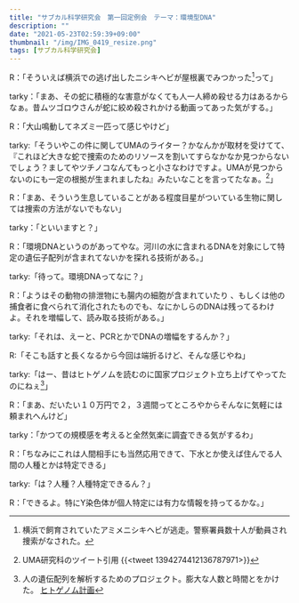 ```yaml
---
title: "サブカル科学研究会　第一回定例会　テーマ：環境型DNA"
description: ""
date: "2021-05-23T02:59:39+09:00"
thumbnail: "/img/IMG_0419_resize.png"
tags: [サブカル科学研究会]
---
```

R：「そういえば横浜での逃げ出したニシキヘビが屋根裏でみつかった[^1]って」

[^1]: 横浜で飼育されていたアミメニシキヘビが逃走。警察署員数十人が動員され捜索がなされた。


tarky：「まあ、その蛇に積極的な害意がなくても人一人締め殺せる力はあるからなぁ。昔ムツゴロウさんが蛇に絞め殺されかける動画ってあった気がする。」

R：「大山鳴動してネズミ一匹って感じやけど」

tarky:「そういやこの件に関してUMAのライター？かなんかが取材を受けてて、『これほど大きな蛇で捜索のためのリソースを割いてすらなかなか見つからないでしょう？ましてやツチノコなんてもっと小さなわけですよ。UMAが見つからないのにも一定の根拠が生まれましたね』みたいなことを言ってたなぁ。[^2]」

[^2]:UMA研究科のツイート引用 {{<tweet 1394274412136787971>}}

R：「まあ、そういう生息していることがある程度目星がついている生物に関しては捜索の方法がないでもない」

tarky：「といいますと？」

R：「環境DNAというのがあってやな。河川の水に含まれるDNAを対象にして特定の遺伝子配列が含まれてないかを探れる技術がある。」

tarky:「待って。環境DNAってなに？」

R：「ようはその動物の排泄物にも腸内の細胞が含まれていたり
、もしくは他の捕食者に食べられて消化されたものでも、なにかしらのDNAは残ってるわけよ。それを増幅して、読み取る技術がある。」

tarky:「それは、えーと、PCRとかでDNAの増幅をするんか？」

R:「そこも話すと長くなるから今回は端折るけど、そんな感じやね」

tarky:「はー、昔はヒトゲノムを読むのに国家プロジェクト立ち上げてやってたのにねぇ[^3]」

[^3]:人の遺伝配列を解析するためのプロジェクト。膨大な人数と時間とをかけた。 [ヒトゲノム計画](https://ja.wikipedia.org/wiki/%E3%83%92%E3%83%88%E3%82%B2%E3%83%8E%E3%83%A0%E8%A8%88%E7%94%BB)

R：「まあ、だいたい１０万円で２，３週間ってところやからそんなに気軽には頼まれへんけど」

tarky：「かつての規模感を考えると全然気楽に調査できる気がするわ」

R：「ちなみにこれは人間相手にも当然応用できて、下水とか使えば住んでる人間の人種とかは特定できる」

tarky:「は？人種？人種特定できるん？」

R：「できるよ。特にY染色体が個人特定には有力な情報を持ってるかな。」

